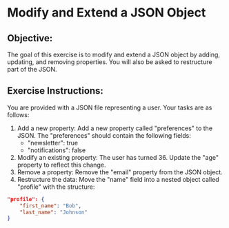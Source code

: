 
# Modify and Extend a JSON Object

## Objective:
The goal of this exercise is to modify and extend a JSON object by adding, updating, and removing properties. You will also be asked to restructure part of the JSON.

## Exercise Instructions:

You are provided with a JSON file representing a user.
Your tasks are as follows:

1. Add a new property: Add a new property called "preferences" to the JSON. The "preferences" should contain the following fields:
    - "newsletter": true
    - "notifications": false
2. Modify an existing property: The user has turned 36. Update the "age" property to reflect this change.
3. Remove a property: Remove the "email" property from the JSON object.
4. Restructure the data: Move the "name" field into a nested object called "profile" with the structure:
```json	
"profile": {
    "first_name": "Bob",
    "last_name": "Johnson"
}
```

